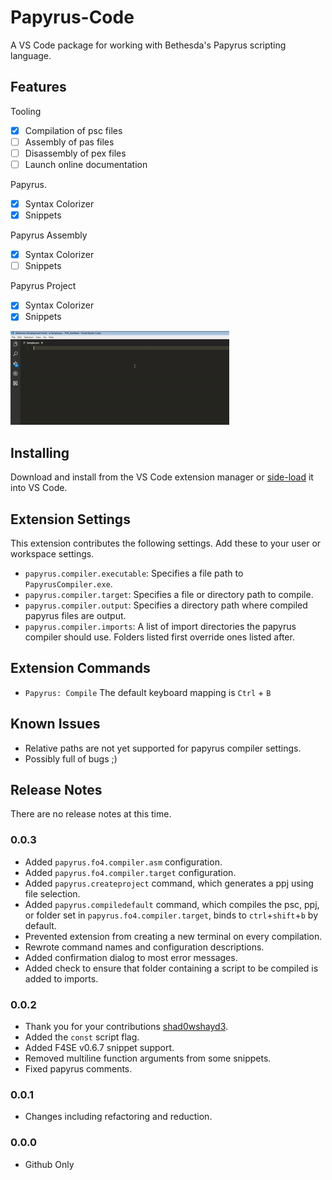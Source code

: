 # Papyrus-Code
A VS Code package for working with Bethesda's Papyrus scripting language.

## Features

Tooling
- [X] Compilation of psc files
- [ ] Assembly of pas files
- [ ] Disassembly of pex files
- [ ] Launch online documentation

Papyrus.
- [x] Syntax Colorizer
- [x] Snippets

Papyrus Assembly
- [x] Syntax Colorizer
- [ ] Snippets

Papyrus Project
- [x] Syntax Colorizer
- [x] Snippets

![](images/feature-1.gif)

## Installing
Download and install from the VS Code extension manager or [side-load](https://code.visualstudio.com/docs/extensions/yocode#_your-extensions-folder) it into VS Code.

## Extension Settings
This extension contributes the following settings. Add these to your user or workspace settings.
* `papyrus.compiler.executable`: Specifies a file path to `PapyrusCompiler.exe`.
* `papyrus.compiler.target`: Specifies a file or directory path to compile.
* `papyrus.compiler.output`: Specifies a directory path where compiled papyrus files are output.
* `papyrus.compiler.imports`: A list of import directories the papyrus compiler should use. Folders listed first override ones listed after.

## Extension Commands
* `Papyrus: Compile` The default keyboard mapping is `Ctrl` + `B`

## Known Issues
* Relative paths are not yet supported for papyrus compiler settings.
* Possibly full of bugs ;)
## Release Notes
There are no release notes at this time.

### 0.0.3
* Added `papyrus.fo4.compiler.asm` configuration.
* Added `papyrus.fo4.compiler.target` configuration.
* Added `papyrus.createproject` command, which generates a ppj using file selection.
* Added `papyrus.compiledefault` command, which compiles the psc, ppj, or folder set in `papyrus.fo4.compiler.target`, binds to `ctrl`+`shift`+`b` by default.
* Prevented extension from creating a new terminal on every compilation.
* Rewrote command names and configuration descriptions.
* Added confirmation dialog to most error messages.
* Added check to ensure that folder containing a script to be compiled is added to imports.

### 0.0.2
* Thank you for your contributions [shad0wshayd3](https://github.com/shad0wshayd3).
* Added the `const` script flag.
* Added F4SE v0.6.7 snippet support.
* Removed multiline function arguments from some snippets.
* Fixed papyrus comments.

### 0.0.1
* Changes including refactoring and reduction.

### 0.0.0
* Github Only
